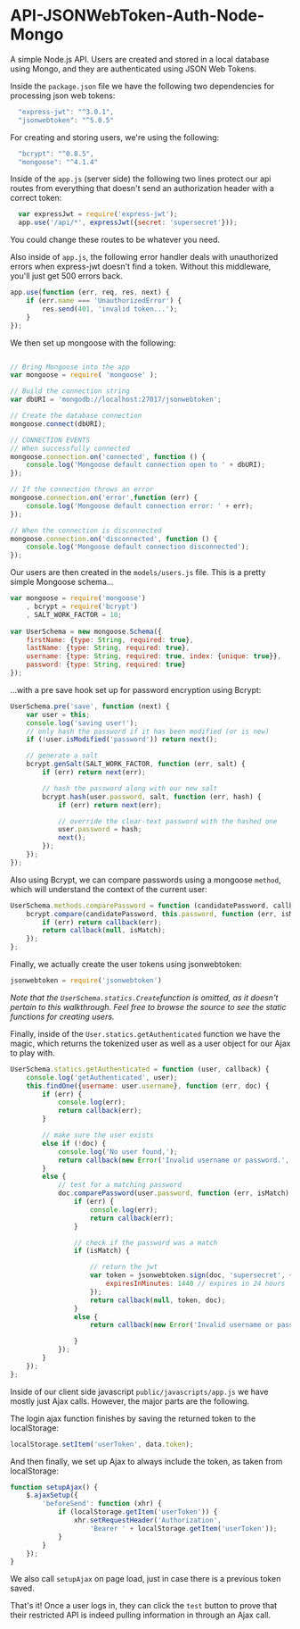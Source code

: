 # API-JSONWebToken-Auth-Node-Mongo
A simple Node.js API. Users are created and stored in a local database using Mongo, and they are authenticated using JSON Web Tokens.

Inside the `package.json` file we have the following two dependencies for processing json web tokens:

``` javascript
  "express-jwt": "^3.0.1",
  "jsonwebtoken": "^5.0.5"
```

For creating and storing users, we're using the following:

``` javascript
  "bcrypt": "^0.8.5",
  "mongoose": "^4.1.4"
```

Inside of the `app.js` (server side) the following two lines protect our api routes from everything that doesn't send an authorization header with a correct token:

``` javascript
  var expressJwt = require('express-jwt');
  app.use('/api/*', expressJwt({secret: 'supersecret'}));
```

You could change these routes to be whatever you need.

Also inside of `app.js`, the following error handler deals with unauthorized errors when express-jwt doesn't find a token. Without this middleware, you'll just get 500 errors back.

``` javascript
app.use(function (err, req, res, next) {
    if (err.name === 'UnauthorizedError') {
        res.send(401, 'invalid token...');
    }
});
```

We then set up mongoose with the following:

``` javascript

// Bring Mongoose into the app
var mongoose = require( 'mongoose' );

// Build the connection string
var dbURI = 'mongodb://localhost:27017/jsonwebtoken';

// Create the database connection
mongoose.connect(dbURI);

// CONNECTION EVENTS
// When successfully connected
mongoose.connection.on('connected', function () {
    console.log('Mongoose default connection open to ' + dbURI);
});

// If the connection throws an error
mongoose.connection.on('error',function (err) {
    console.log('Mongoose default connection error: ' + err);
});

// When the connection is disconnected
mongoose.connection.on('disconnected', function () {
    console.log('Mongoose default connection disconnected');
});

```

Our users are then created in the `models/users.js` file. This is a pretty simple Mongoose schema...

```javascript
var mongoose = require('mongoose')
    , bcrypt = require('bcrypt')
    , SALT_WORK_FACTOR = 10;
    
var UserSchema = new mongoose.Schema({
    firstName: {type: String, required: true},
    lastName: {type: String, required: true},
    username: {type: String, required: true, index: {unique: true}},
    password: {type: String, required: true}
});
```

...with a pre save hook set up for password encryption using Bcrypt: 

``` javascript
UserSchema.pre('save', function (next) {
    var user = this;
    console.log('saving user!');
    // only hash the password if it has been modified (or is new)
    if (!user.isModified('password')) return next();

    // generate a salt
    bcrypt.genSalt(SALT_WORK_FACTOR, function (err, salt) {
        if (err) return next(err);

        // hash the password along with our new salt
        bcrypt.hash(user.password, salt, function (err, hash) {
            if (err) return next(err);

            // override the clear-text password with the hashed one
            user.password = hash;
            next();
        });
    });
});
```

Also using Bcrypt, we can compare passwords using a mongoose `method`, which will understand the context of the current user:

``` javascript
UserSchema.methods.comparePassword = function (candidatePassword, callback) {
    bcrypt.compare(candidatePassword, this.password, function (err, isMatch) {
        if (err) return callback(err);
        return callback(null, isMatch);
    });
};
```

Finally, we actually create the user tokens using jsonwebtoken:

``` javascript
jsonwebtoken = require('jsonwebtoken')
```

*Note that the `UserSchema.statics.Create`function is omitted, as it doesn't pertain to this walkthrough. Feel free to browse the source to see the static functions for creating users.*

Finally, inside of the `User.statics.getAuthenticated` function we have the magic, which returns the tokenized user as well as a user object for our Ajax to play with.

``` javascript
UserSchema.statics.getAuthenticated = function (user, callback) {
    console.log('getAuthenticated', user);
    this.findOne({username: user.username}, function (err, doc) {
        if (err) {
            console.log(err);
            return callback(err);
        }

        // make sure the user exists
        else if (!doc) {
            console.log('No user found,');
            return callback(new Error('Invalid username or password.', 401), null);
        }
        else {
            // test for a matching password
            doc.comparePassword(user.password, function (err, isMatch) {
                if (err) {
                    console.log(err);
                    return callback(err);
                }

                // check if the password was a match
                if (isMatch) {

                    // return the jwt
                    var token = jsonwebtoken.sign(doc, 'supersecret', {
                        expiresInMinutes: 1440 // expires in 24 hours
                    });
                    return callback(null, token, doc);
                }
                else {
                    return callback(new Error('Invalid username or password.'), null);

                }
            });
        }
    });
};
```

Inside of our client side javascript `public/javascripts/app.js` we have mostly just Ajax calls. However, the major parts are the following.


The login ajax function finishes by saving the returned token to the localStorage: 

``` JavaScript
localStorage.setItem('userToken', data.token);
```

And then finally, we set up Ajax to always include the token, as taken from localStorage:

``` javascript
function setupAjax() {
    $.ajaxSetup({
        'beforeSend': function (xhr) {
            if (localStorage.getItem('userToken')) {
                xhr.setRequestHeader('Authorization',
                    'Bearer ' + localStorage.getItem('userToken'));
            }
        }
    });
}
```

We also call `setupAjax` on page load, just in case there is a previous token saved.

That's it! Once a user logs in, they can click the `test` button to prove that their restricted API is indeed pulling information in through an Ajax call. 


